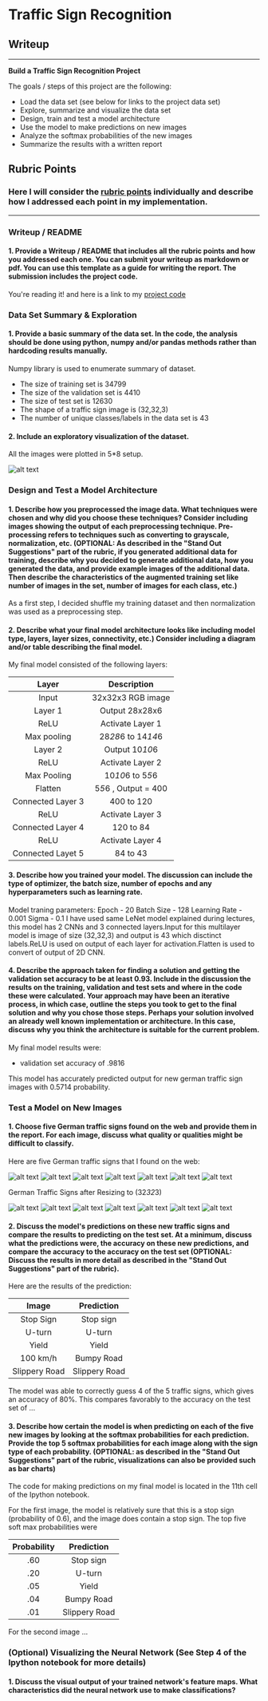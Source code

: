# **Traffic Sign Recognition** 

## Writeup

---

**Build a Traffic Sign Recognition Project**

The goals / steps of this project are the following:
* Load the data set (see below for links to the project data set)
* Explore, summarize and visualize the data set
* Design, train and test a model architecture
* Use the model to make predictions on new images
* Analyze the softmax probabilities of the new images
* Summarize the results with a written report


[//]: # (Image References)

[image1]: ./German_Traffic_Signs/GerTrafSign1.jpg "German Traffic Sign 1"
[image2]: ./German_Traffic_Signs/GerTrafSign2.jpg "German Traffic Sign 2"
[image3]: ./German_Traffic_Signs/GerTrafSign3.jpg "German Traffic Sign 3"
[image4]: ./German_Traffic_Signs/GerTrafSign4.jpg "German Traffic Sign 4"
[image5]: ./German_Traffic_Signs/GerTrafSign5.jpg "German Traffic Sign 5"
[image6]: ./German_Traffic_Signs/GerTrafSign6.jpg "German Traffic Sign 6"
[image7]: ./German_Traffic_Signs/GerTrafSign7.jpg "German Traffic Sign 7"
[image8]: ./Vis.jpg "Visualization"
[image9]: ./German_Traffic_Signs/1.png "1"
[image10]: ./German_Traffic_Signs/2.png "2"
[image11]: ./German_Traffic_Signs/3.png "3"
[image12]: ./German_Traffic_Signs/4.png "4"
[image13]: ./German_Traffic_Signs/5.png "5"
[image14]: ./German_Traffic_Signs/6.png "6"
[image15]: ./German_Traffic_Signs/7.png "7"

## Rubric Points
### Here I will consider the [rubric points](https://review.udacity.com/#!/rubrics/481/view) individually and describe how I addressed each point in my implementation.  

---
### Writeup / README

#### 1. Provide a Writeup / README that includes all the rubric points and how you addressed each one. You can submit your writeup as markdown or pdf. You can use this template as a guide for writing the report. The submission includes the project code.

You're reading it! and here is a link to my [project code](https://github.com/udacity/CarND-Traffic-Sign-Classifier-Project/blob/master/Traffic_Sign_Classifier.ipynb)

### Data Set Summary & Exploration

#### 1. Provide a basic summary of the data set. In the code, the analysis should be done using python, numpy and/or pandas methods rather than hardcoding results manually.

Numpy library is used to enumerate summary of dataset.

* The size of training set is 34799
* The size of the validation set is 4410
* The size of test set is 12630
* The shape of a traffic sign image is (32,32,3)
* The number of unique classes/labels in the data set is 43

#### 2. Include an exploratory visualization of the dataset.

All the images were plotted in 5*8 setup.

![alt text][image8]

### Design and Test a Model Architecture

#### 1. Describe how you preprocessed the image data. What techniques were chosen and why did you choose these techniques? Consider including images showing the output of each preprocessing technique. Pre-processing refers to techniques such as converting to grayscale, normalization, etc. (OPTIONAL: As described in the "Stand Out Suggestions" part of the rubric, if you generated additional data for training, describe why you decided to generate additional data, how you generated the data, and provide example images of the additional data. Then describe the characteristics of the augmented training set like number of images in the set, number of images for each class, etc.)

As a first step, I decided shuffle my training dataset and then normalization was used as a preprocessing step. 

#### 2. Describe what your final model architecture looks like including model type, layers, layer sizes, connectivity, etc.) Consider including a diagram and/or table describing the final model.

My final model consisted of the following layers:

| Layer         		|     Description	        					| 
|:---------------------:|:---------------------------------------------:| 
| Input         		| 32x32x3 RGB image   							| 
| Layer 1     	| Output 28x28x6 	|
| ReLU					|					Activate Layer 1							|
| Max pooling	      	| 28*28*6 to 14*14*6 				|
| Layer 2	    | Output 10*10*6      									|
| ReLU		| Activate Layer 2        									|
| Max Pooling				| 10*10*6 to 5*5*6        									|
|	Flatten					|5*5*6 , Output = 400												|
|	Connected Layer 3					|400 to 120												|
|	ReLU					|Activate Layer 3											|
|	Connected Layer 4					|120 to 84												|
|	ReLU					|Activate Layer 4												|
|	Connected Layet 5					|84 to 43												|
 


#### 3. Describe how you trained your model. The discussion can include the type of optimizer, the batch size, number of epochs and any hyperparameters such as learning rate.

Model traning parameters:
Epoch - 20
Batch Size - 128
Learning Rate - 0.001
Sigma - 0.1
I have used same LeNet model explained during lectures, this model has 2 CNNs and 3 connected layers.Input for this multilayer model is image of size (32,32,3) and output is 43 which disctinct labels.ReLU is used on output of each layer for activation.Flatten is used to convert of output of 2D CNN. 

#### 4. Describe the approach taken for finding a solution and getting the validation set accuracy to be at least 0.93. Include in the discussion the results on the training, validation and test sets and where in the code these were calculated. Your approach may have been an iterative process, in which case, outline the steps you took to get to the final solution and why you chose those steps. Perhaps your solution involved an already well known implementation or architecture. In this case, discuss why you think the architecture is suitable for the current problem.

My final model results were:
* validation set accuracy of .9816

This model has accurately predicted output for new german traffic sign images with 0.5714 probability.
 

### Test a Model on New Images

#### 1. Choose five German traffic signs found on the web and provide them in the report. For each image, discuss what quality or qualities might be difficult to classify.

Here are five German traffic signs that I found on the web:

![alt text][image4] ![alt text][image5] ![alt text][image6] 
![alt text][image7] ![alt text][image2] ![alt text][image1]
![alt text][image3]

German Traffic Signs after Resizing to (32*32*3)

![alt text][image9] ![alt text][image10] ![alt text][image11] 
![alt text][image14] ![alt text][image13] ![alt text][image12]
![alt text][image15]


#### 2. Discuss the model's predictions on these new traffic signs and compare the results to predicting on the test set. At a minimum, discuss what the predictions were, the accuracy on these new predictions, and compare the accuracy to the accuracy on the test set (OPTIONAL: Discuss the results in more detail as described in the "Stand Out Suggestions" part of the rubric).

Here are the results of the prediction:

| Image			        |     Prediction	        					| 
|:---------------------:|:---------------------------------------------:| 
| Stop Sign      		| Stop sign   									| 
| U-turn     			| U-turn 										|
| Yield					| Yield											|
| 100 km/h	      		| Bumpy Road					 				|
| Slippery Road			| Slippery Road      							|


The model was able to correctly guess 4 of the 5 traffic signs, which gives an accuracy of 80%. This compares favorably to the accuracy on the test set of ...

#### 3. Describe how certain the model is when predicting on each of the five new images by looking at the softmax probabilities for each prediction. Provide the top 5 softmax probabilities for each image along with the sign type of each probability. (OPTIONAL: as described in the "Stand Out Suggestions" part of the rubric, visualizations can also be provided such as bar charts)

The code for making predictions on my final model is located in the 11th cell of the Ipython notebook.

For the first image, the model is relatively sure that this is a stop sign (probability of 0.6), and the image does contain a stop sign. The top five soft max probabilities were

| Probability         	|     Prediction	        					| 
|:---------------------:|:---------------------------------------------:| 
| .60         			| Stop sign   									| 
| .20     				| U-turn 										|
| .05					| Yield											|
| .04	      			| Bumpy Road					 				|
| .01				    | Slippery Road      							|


For the second image ... 

### (Optional) Visualizing the Neural Network (See Step 4 of the Ipython notebook for more details)
#### 1. Discuss the visual output of your trained network's feature maps. What characteristics did the neural network use to make classifications?


